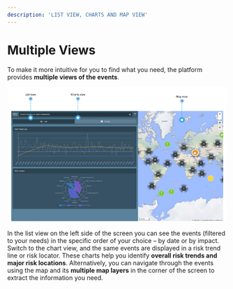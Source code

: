 ```yaml
---
description: 'LIST VIEW, CHARTS AND MAP VIEW'
---
```


# Multiple Views

To make it more intuitive for you to find what you need, the platform provides **multiple views of the events**. 

![GLOBAL EVENTS VIEW IN CHARTS MODE](../.gitbook/assets/globaleventsinchartsmode.png)

In the list view on the left side of the screen you can see the events \(filtered to your needs\) in the specific order of your choice – by date or by impact. Switch to the chart view, and the same events are displayed in a risk trend line or risk locator. These charts help you identify **overall risk trends and major risk locations**. Alternatively, you can navigate through the events using the map and its **multiple map layers** in the corner of the screen to extract the information you need.

